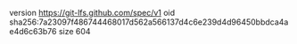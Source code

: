 version https://git-lfs.github.com/spec/v1
oid sha256:7a23097f486744468017d562a566137d4c6e239d4d96450bbdca4ae4d6c63b76
size 604
